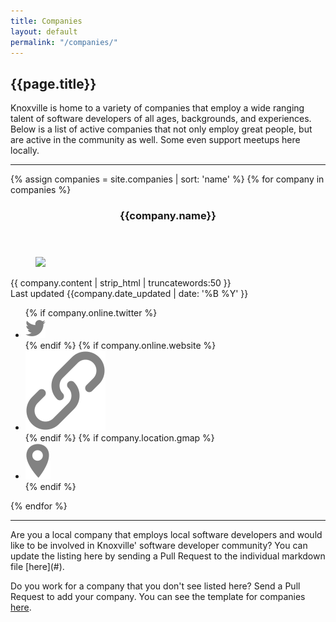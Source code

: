 ```yaml
---
title: Companies
layout: default
permalink: "/companies/"
---
```

## {{page.title}}

Knoxville is home to a variety of companies that employ a wide ranging talent of software developers of all ages, backgrounds, and experiences. Below is a list of active companies that not only employ great people, but are active in the community as well. Some even support meetups here locally.

<hr/>
<section class="cards">
{% assign companies = site.companies | sort: 'name' %}
{% for company in companies %}
<article class="card">
    <header class="card__title">
      <h3>{{company.name}}</h3>
    </header>
    <figure class="card__image">
        <img src="{{company.image}}">
    </figure>
    <main class="card__description">
        {{ company.content | strip_html | truncatewords:50 }}
    </main>  
    <footer class="card__footer">
        Last updated {{company.date_updated | date: '%B %Y' }}
      <ul>
          {% if company.online.twitter %}
          <li><a href="https://twitter.com/{{ company.online.twitter }}" target="_blank"><img src="/assets/images/icon-twitter.svg" class="icon icon-twitter"></a></li>
          {% endif %}
          {% if company.online.website %}
          <li><a href="{{ company.online.website }}" target="_blank"><img src="/assets/images/icon-link.svg" class="icon icon-website"></a></li>
          {% endif %}
          {% if company.location.gmap %}
          <li data-toggle="tooltip" data-placement="bottom" title="{{company.location.name}}"><a href="https://goo.gl/maps/{{ company.location.gmap }}" target="_blank"><img src="/assets/images/icon-location.svg" class="icon icon-location"></a></li>
          {% endif %}
      </ul>
  </footer>
</article>
{% endfor %}
</section>

<hr />

<section id="update_the_list" markdown="1">
Are you a local company that employs local software developers and would like to be involved in Knoxville' software developer community? You can update the listing here by sending a Pull Request to the individual markdown file [here](#).

Do you work for a company that you don't see listed here? Send a Pull Request to add your company. You can see the template for companies [here](#).

</section>